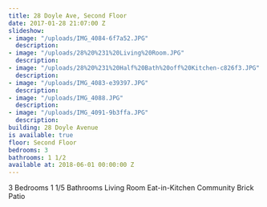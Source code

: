 ```yaml
---
title: 28 Doyle Ave, Second Floor
date: 2017-01-28 21:07:00 Z
slideshow:
- image: "/uploads/IMG_4084-6f7a52.JPG"
  description: 
- image: "/uploads/28%20%231%20Living%20Room.JPG"
  description: 
- image: "/uploads/28%20%231%20Half%20Bath%20off%20Kitchen-c826f3.JPG"
  description: 
- image: "/uploads/IMG_4083-e39397.JPG"
  description: 
- image: "/uploads/IMG_4088.JPG"
  description: 
- image: "/uploads/IMG_4091-9b3ffa.JPG"
  description: 
building: 28 Doyle Avenue
is available: true
floor: Second Floor
bedrooms: 3
bathrooms: 1 1/2
available at: 2018-06-01 00:00:00 Z
---
```


3 Bedrooms
1 1/5 Bathrooms
Living Room
Eat-in-Kitchen
Community Brick Patio
